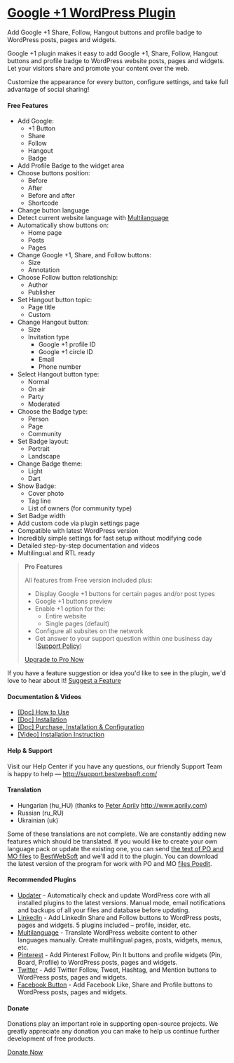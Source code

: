 <a href="http://bestwebsoft.com/products/wordpress/plugins/google-plus-one/" target=_blank>Google +1 WordPress Plugin</a>
========================

Add Google +1 Share, Follow, Hangout buttons and profile badge to WordPress posts, pages and widgets.

<p>Google +1 plugin makes it easy to add Google +1, Share, Follow, Hangout buttons and profile badge to WordPress website posts, pages and widgets. Let your visitors share and promote your content over the web.</p>

<p>Customize the appearance for every button, configure settings, and take full advantage of social sharing!</p>


<div class='video'></div>


<h4>Free Features</h4>

<ul>
<li>Add Google:

<ul>
<li>+1 Button</li>
<li>Share</li>
<li>Follow</li>
<li>Hangout</li>
<li>Badge</li>
</ul></li>
<li>Add Profile Badge to the widget area</li>
<li>Choose buttons position:

<ul>
<li>Before</li>
<li>After</li>
<li>Before and after</li>
<li>Shortcode</li>
</ul></li>
<li>Change button language</li>
<li>Detect current website language with <a href="http://bestwebsoft.com/products/wordpress/plugins/multilanguage/?k=335d851f03e56472622275e56546471c">Multilanguage</a></li>
<li>Automatically show buttons on:

<ul>
<li>Home page</li>
<li>Posts</li>
<li>Pages</li>
</ul></li>
<li>Change Google +1, Share, and Follow buttons:

<ul>
<li>Size</li>
<li>Annotation</li>
</ul></li>
<li>Choose Follow button relationship:

<ul>
<li>Author</li>
<li>Publisher</li>
</ul></li>
<li>Set Hangout button topic:

<ul>
<li>Page title</li>
<li>Custom</li>
</ul></li>
<li>Change Hangout button:

<ul>
<li>Size</li>
<li>Invitation type

<ul>
<li>Google +1 profile ID</li>
<li>Google +1 circle ID</li>
<li>Email</li>
<li>Phone number</li>
</ul></li>
</ul></li>
<li>Select Hangout button type:

<ul>
<li>Normal</li>
<li>On air</li>
<li>Party</li>
<li>Moderated</li>
</ul></li>
<li>Choose the Badge type:

<ul>
<li>Person</li>
<li>Page</li>
<li>Community</li>
</ul></li>
<li>Set Badge layout:

<ul>
<li>Portrait</li>
<li>Landscape</li>
</ul></li>
<li>Change Badge theme:

<ul>
<li>Light</li>
<li>Dart</li>
</ul></li>
<li>Show Badge:

<ul>
<li>Cover photo</li>
<li>Tag line</li>
<li>List of owners (for community type)</li>
</ul></li>
<li>Set Badge width</li>
<li>Add custom code via plugin settings page</li>
<li>Compatible with latest WordPress version</li>
<li>Incredibly simple settings for fast setup without modifying code</li>
<li>Detailed step-by-step documentation and videos</li>
<li>Multilingual and RTL ready</li>
</ul>

<blockquote>
  <p><strong>Pro Features</strong></p>
  
  <p>All features from Free version included plus:</p>
  
  <ul>
  <li>Display Google +1 buttons for certain pages and/or post types</li>
  <li>Google +1 buttons preview</li>
  <li>Enable +1 option for the:
  
  <ul>
  <li>Entire website</li>
  <li>Single pages (default)</li>
  </ul></li>
  <li>Configure all subsites on the network</li>
  <li>Get answer to your support question within one business day (<a href="http://bestwebsoft.com/support-policy/">Support Policy</a>)</li>
  </ul>
  
  <p><a href="http://bestwebsoft.com/products/wordpress/plugins/google-plus-one/?k=ecb8dc3b466b95504db546e515600a5e">Upgrade to Pro Now</a></p>
</blockquote>

<p>If you have a feature suggestion or idea you'd like to see in the plugin, we'd love to hear about it! <a href="http://support.bestwebsoft.com/hc/en-us/requests/new">Suggest a Feature</a></p>

<h4>Documentation &#38; Videos</h4>

<ul>
<li><a href="https://docs.google.com/document/d/1v7j8TysjjBzXVnqozmfxMgjg5f7PS6XtV1GmZxnlNDk/">[Doc] How to Use</a></li>
<li><a href="https://docs.google.com/document/d/1Vfxwe8PvzMQfhkqVZ-bKP8JNY92c6m9Tl4-edBUZpOA">[Doc] Installation</a></li>
<li><a href="https://docs.google.com/document/d/1yrAqoxE06806Cbo9-OVPvuko52np5x5Goq83YoqDVeA/">[Doc] Purchase, Installation &#38; Configuration</a></li>
<li><a href="http://www.youtube.com/watch?v=9G640UQeJFE">[Video] Installation Instruction</a></li>
</ul>

<h4>Help &#38; Support</h4>

<p>Visit our Help Center if you have any questions, our friendly Support Team is happy to help &#8212; <a href="http://support.bestwebsoft.com/">http://support.bestwebsoft.com/</a></p>

<h4>Translation</h4>

<ul>
<li>Hungarian (hu_HU) (thanks to <a href="mailto:solarside09@gmail.com">Peter Aprily</a> <a href="http://www.aprily.com" rel="nofollow">http://www.aprily.com</a>)</li>
<li>Russian (ru_RU)</li>
<li>Ukrainian (uk)</li>
</ul>

<p>Some of these translations are not complete. We are constantly adding new features which should be translated. If you would like to create your own language pack or update the existing one, you can send <a href="http://codex.wordpress.org/Translating_WordPress">the text of PO and MO files</a> to <a href="http://support.bestwebsoft.com/hc/en-us/requests/new">BestWebSoft</a> and we'll add it to the plugin. You can download the latest version of the program for work with PO and MO <a href="http://www.poedit.net/download.php">files Poedit</a>.</p>

<h4>Recommended Plugins</h4>

<ul>
<li><a href="http://bestwebsoft.com/products/wordpress/plugins/updater/?k=a0ca69e53accff1fea97aebbccd33d33">Updater</a> - Automatically check and update WordPress core with all installed plugins to the latest versions. Manual mode, email notifications and backups of all your files and database before updating.</li>
<li><a href="http://bestwebsoft.com/products/wordpress/plugins/linkedin/?k=b1d5bad85d647059237028e6d0f2b2fc">LinkedIn</a> - Add LinkedIn Share and Follow buttons to WordPress posts, pages and widgets. 5 plugins included &#8211; profile, insider, etc.</li>
<li><a href="http://bestwebsoft.com/products/wordpress/plugins/multilanguage/?k=335d851f03e56472622275e56546471c">Multilanguage</a> - Translate WordPress website content to other languages manually. Create multilingual pages, posts, widgets, menus, etc.</li>
<li><a href="http://bestwebsoft.com/products/wordpress/plugins/pinterest/?k=60bf0e2a55bed0bccf29e725a8dfa127">Pinterest</a> - Add Pinterest Follow, Pin It buttons and profile widgets (Pin, Board, Profile) to WordPress posts, pages and widgets.</li>
<li><a href="http://bestwebsoft.com/products/wordpress/plugins/twitter/?k=a10d537911393884b400c046a773a22c">Twitter</a> - Add Twitter Follow, Tweet, Hashtag, and Mention buttons to WordPress posts, pages and widgets.</li>
<li><a href="http://bestwebsoft.com/products/wordpress/plugins/facebook-like-button/?k=b912215f820ef022d9f197430b7ac407">Facebook Button</a> - Add Facebook Like, Share and Profile buttons to WordPress posts, pages and widgets.</li>
</ul>

<h4>Donate</h4>

<p>Donations play an important role in supporting open-source projects. We greatly appreciate any donation you can make to help us continue further development of free products.</p>

<p><a href="http://bestwebsoft.com/donate/">Donate Now</a></p>